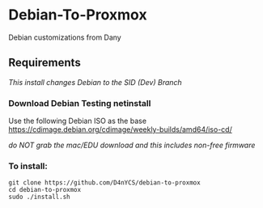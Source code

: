 # Debian-To-Proxmox
Debian customizations from Dany
 
## Requirements
_This install changes Debian to the SID (Dev) Branch_

### Download Debian Testing netinstall

Use the following Debian ISO as the base <https://cdimage.debian.org/cdimage/weekly-builds/amd64/iso-cd/>

*do NOT grab the mac/EDU download and this includes non-free firmware*
### To install:

```
git clone https://github.com/D4nYCS/debian-to-proxmox
cd debian-to-proxmox
sudo ./install.sh
```

